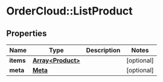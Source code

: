 # OrderCloud::ListProduct

## Properties
Name | Type | Description | Notes
------------ | ------------- | ------------- | -------------
**items** | [**Array&lt;Product&gt;**](Product.md) |  | [optional] 
**meta** | [**Meta**](Meta.md) |  | [optional] 


